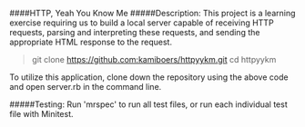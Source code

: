 ####HTTP, Yeah You Know Me
#####Description:
This project is a learning exercise requiring us to build a local server capable of receiving HTTP requests, parsing and interpreting these requests, and sending the appropriate HTML response to the request. 

>git clone https://github.com:kamiboers/httpyykm.git
>cd httpyykm

To utilize this application, clone down the repository using the above code and open server.rb in the command line.

#####Testing:
Run 'mrspec' to run all test files, or run each individual test file with Minitest.

